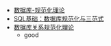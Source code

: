  - [数据库-规范化理论](http://wenku.baidu.com/link?url=gDUmvkAKGS70FFC2_EJ-viSkY61leqnyqLOod_4Dal-mfojfkrv3SgEwowuK-DNmPwORmYYbH0bpQpdPNB7DpKmQwwXaTa_MmJaJmZwYk7u)
 - [SQL基础：数据库规范化与三范式](http://www.cnblogs.com/mengdd/archive/2013/04/23/3037149.html)
 - [数据库关系规范化理论](http://blog.sina.com.cn/s/blog_4d73b3a7010008st.html)
    - good
